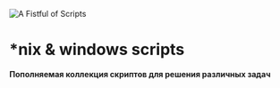 ![A Fistful of Scripts](http://habrastorage.org/files/ec5/7f9/055/ec57f9055ddd4cf1b207ad4182d73b30.jpg)

*nix & windows scripts
=========

**Пополняемая коллекция скриптов для решения различных задач**
  

